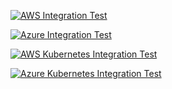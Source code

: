 [![AWS Integration Test](https://github.com/scalar-labs/scalar-terratest/workflows/Integration-test-with-terratest-for-AWS/badge.svg?branch=add-terratest)](https://github.com/scalar-labs/scalar-terratest/actions)

[![Azure Integration Test](https://github.com/scalar-labs/scalar-terratest/workflows/Integration-test-with-terratest-for-Azure/badge.svg?branch=add-terratest)](https://github.com/scalar-labs/scalar-terratest/actions)

[![AWS Kubernetes Integration Test](https://github.com/scalar-labs/scalar-terratest/workflows/Integration-test-with-terratest-for-AWS-Kubernetes/badge.svg?branch=add-terratest)](https://github.com/scalar-labs/scalar-terratest/actions)

[![Azure Kubernetes Integration Test](https://github.com/scalar-labs/scalar-terratest/workflows/Integration-test-with-terratest-for-Azure-Kubernetes/badge.svg?branch=add-terratest)](https://github.com/scalar-labs/scalar-terratest/actions)
